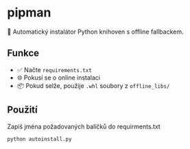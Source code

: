 # pipman

🧪 Automatický instalátor Python knihoven s offline fallbackem.

## Funkce
- ✅ Načte `requirements.txt`
- 🌐 Pokusí se o online instalaci
- 📦 Pokud selže, použije `.whl` soubory z `offline_libs/`

## Použití
Zapiš jména požadovaných balíčků do requirments.txt
```bash
python autoinstall.py
